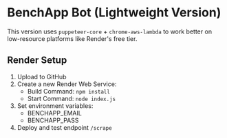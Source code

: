 # BenchApp Bot (Lightweight Version)

This version uses `puppeteer-core` + `chrome-aws-lambda` to work better on low-resource platforms like Render's free tier.

## Render Setup

1. Upload to GitHub
2. Create a new Render Web Service:
   - Build Command: `npm install`
   - Start Command: `node index.js`
3. Set environment variables:
   - BENCHAPP_EMAIL
   - BENCHAPP_PASS
4. Deploy and test endpoint `/scrape`